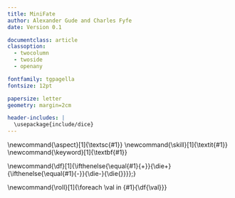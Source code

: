 ```yaml
---
title: MiniFate
author: Alexander Gude and Charles Fyfe
date: Version 0.1

documentclass: article
classoption:
  - twocolumn
  - twoside
  - openany

fontfamily: tgpagella
fontsize: 12pt

papersize: letter
geometry: margin=2cm

header-includes: |
  \usepackage{include/dice}
---
```


\newcommand{\aspect}[1]{\textsc{#1}}
\newcommand{\skill}[1]{\textit{#1}}
\newcommand{\keyword}[1]{\textbf{#1}}

\newcommand{\df}[1]{\ifthenelse{\equal{#1}{+}}{\die+}{\ifthenelse{\equal{#1}{-}}{\die-}{\die{}}}}\;}

\newcommand{\roll}[1]{\foreach \val in {#1}{\df{\val}}}
